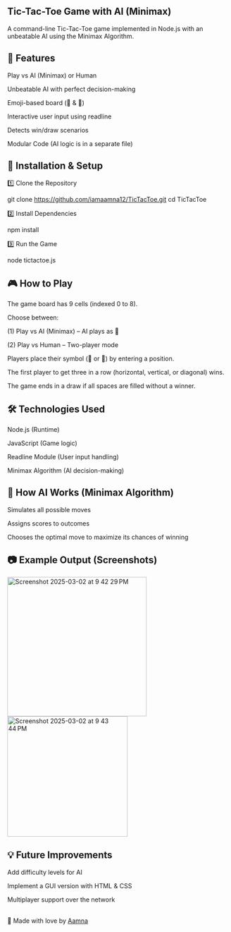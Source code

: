 ## Tic-Tac-Toe Game with AI (Minimax)

A command-line Tic-Tac-Toe game implemented in Node.js with an unbeatable AI using the Minimax Algorithm.

## 📌 Features

Play vs AI (Minimax) or Human

Unbeatable AI with perfect decision-making

Emoji-based board (🍍 & 🥝)

Interactive user input using readline

Detects win/draw scenarios

Modular Code (AI logic is in a separate file)

## 🚀 Installation & Setup

1️⃣ Clone the Repository

git clone https://github.com/iamaamna12/TicTacToe.git
cd TicTacToe

2️⃣ Install Dependencies

npm install

3️⃣ Run the Game

node tictactoe.js

## 🎮 How to Play

The game board has 9 cells (indexed 0 to 8).

Choose between:

(1) Play vs AI (Minimax) – AI plays as 🍍

(2) Play vs Human – Two-player mode

Players place their symbol (🍍 or 🥝) by entering a position.

The first player to get three in a row (horizontal, vertical, or diagonal) wins.

The game ends in a draw if all spaces are filled without a winner.

## 🛠️ Technologies Used

Node.js (Runtime)

JavaScript (Game logic)

Readline Module (User input handling)

Minimax Algorithm (AI decision-making)

## 🧠 How AI Works (Minimax Algorithm)

Simulates all possible moves

Assigns scores to outcomes

Chooses the optimal move to maximize its chances of winning

## 📷 Example Output (Screenshots)

 
   <img width="316" alt="Screenshot 2025-03-02 at 9 42 29 PM" src="https://github.com/user-attachments/assets/122a08e8-976b-4b70-835e-76583a8af73c" />
   <img width="273" alt="Screenshot 2025-03-02 at 9 43 44 PM" src="https://github.com/user-attachments/assets/6baea327-e67d-4068-8b61-e5df0f77d09c" />


## 💡 Future Improvements

Add difficulty levels for AI

Implement a GUI version with HTML & CSS

Multiplayer support over the network


<br>
💖 Made with love by <a href="https://www.linkedin.com/in/aamna-shahab-146509135/" target="_blank">Aamna</a>

